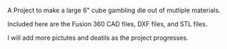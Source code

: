 A Project to make a large 6" cube gambling die out of mutliple materials.

Included here are the Fusion 360 CAD files, DXF files, and STL files.

I will add more pictutes and deatils as the project progresses.
